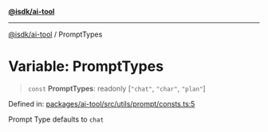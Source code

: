[**@isdk/ai-tool**](../README.md)

***

[@isdk/ai-tool](../globals.md) / PromptTypes

# Variable: PromptTypes

> `const` **PromptTypes**: readonly \[`"chat"`, `"char"`, `"plan"`\]

Defined in: [packages/ai-tool/src/utils/prompt/consts.ts:5](https://github.com/isdk/ai-tool.js/blob/760349925bceb5de6b4188926a13bfb3f0ce4ced/src/utils/prompt/consts.ts#L5)

Prompt Type
defaults to `chat`
